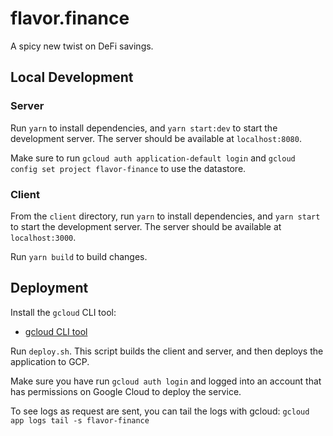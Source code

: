 # flavor.finance

A spicy new twist on DeFi savings.


## Local Development

### Server

Run `yarn` to install dependencies, and `yarn start:dev` to start the development server. The server should be available at `localhost:8080`.

Make sure to run `gcloud auth application-default login` and `gcloud config set project flavor-finance` to use the datastore.


### Client

From the `client` directory, run `yarn` to install dependencies, and `yarn start` to start the development server. The server should be available at `localhost:3000`.

Run `yarn build` to build changes.


## Deployment

Install the `gcloud` CLI tool:

- [gcloud CLI tool](https://cloud.google.com/sdk/gcloud/)

Run `deploy.sh`. This script builds the client and server, and then deploys the application to GCP.

Make sure you have run `gcloud auth login` and logged into an account that has permissions on Google Cloud to deploy the service.

To see logs as request are sent, you can tail the logs with gcloud: `gcloud app logs tail -s flavor-finance`
